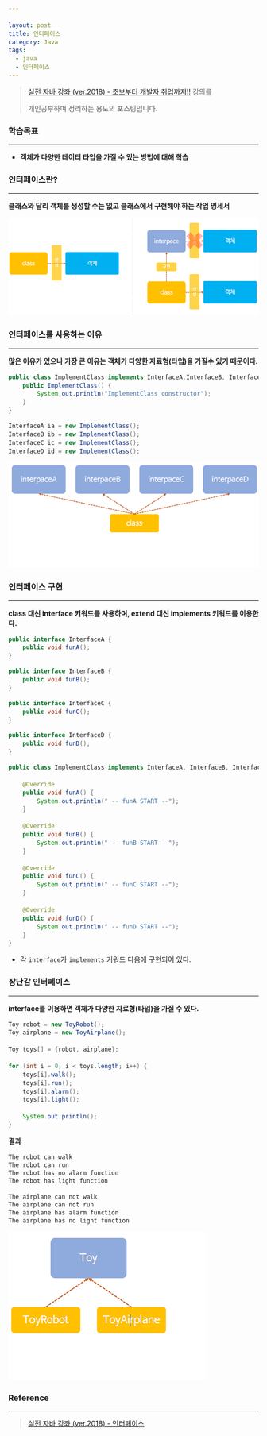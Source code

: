 ```yaml
---

layout: post
title: 인터페이스
category: Java
tags:
  - java
  - 인터페이스
---
```




> [실전 자바 강좌 (ver.2018) - 초보부터 개발자 취업까지!!](https://www.inflearn.com/course/%EC%8B%A4%EC%A0%84-%EC%9E%90%EB%B0%94_java-renew/) 강의를
>
> 개인공부하며 정리하는 용도의 포스팅입니다.



### 학습목표

---

- **객체가 다양한 데이터 타입을 가질 수 있는 방법에 대해 학습**



### 인터페이스란?

---

**클래스와 달리 객체를 생성할 수는 없고 클래스에서 구현해야 하는 작업 명세서**



![interface1](/assets/Java/interface1.png)







### 인터페이스를 사용하는 이유

---

**많은 이유가 있으나 가장 큰 이유는 객체가 다양한 자료형(타입)을 가질수 있기 때문이다.**



```java
public class ImplementClass implements InterfaceA,InterfaceB, InterfaceC, InterfaceD {
    public ImplementClass() {
        System.out.println("ImplementClass constructor");
    }
}
```



```java
InterfaceA ia = new ImplementClass();
InterfaceB ib = new ImplementClass();
InterfaceC ic = new ImplementClass();
InterfaceD id = new ImplementClass();
```



![interface2](/assets/Java/interface2.png)



### 인터페이스 구현

---

**class 대신 interface 키워드를 사용하며, extend 대신 implements 키워드를 이용한다.**

```java
public interface InterfaceA {
    public void funA();
}
```

```java
public interface InterfaceB {
    public void funB();
}
```

```java
public interface InterfaceC {
    public void funC();
}
```

```java
public interface InterfaceD {
    public void funD();
}
```

```java
public class ImplementClass implements InterfaceA, InterfaceB, InterfaceC, InterfaceD {
    
    @Override
    public void funA() {
        System.out.println(" -- funA START --");
    }
    
    @Override
    public void funB() {
        System.out.println(" -- funB START --");
    }
    
    @Override
    public void funC() {
        System.out.println(" -- funC START --");
    }
    
    @Override
    public void funD() {
        System.out.println(" -- funD START --");
    }
}
```

- 각 `interface`가 `implements` 키워드 다음에 구현되어 있다.





### 장난감 인터페이스

---

**interface를 이용하면 객체가 다양한 자료형(타입)을 가질 수 있다.**

```java
Toy robot = new ToyRobot();
Toy airplane = new ToyAirplane();

Toy toys[] = {robot, airplane};

for (int i = 0; i < toys.length; i++) {
    toys[i].walk();
    toys[i].run();
    toys[i].alarm();
    toys[i].light();
    
    System.out.println();
}
```



**결과**

```
The robot can walk
The robot can run
The robot has no alarm function
The robot has light function

The airplane can not walk
The airplane can not run
The airplane has alarm function
The airplane has no light function

```

![interface3](/assets/Java/interface3.png)



### Reference

---

> [실전 자바 강좌 (ver.2018) - 인터페이스](https://www.inflearn.com/course/%EC%8B%A4%EC%A0%84-%EC%9E%90%EB%B0%94_java-renew/%EC%9D%B8%ED%84%B0%ED%8E%98%EC%9D%B4%EC%8A%A4-8/)

